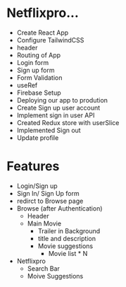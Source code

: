 # Netflixpro...
- Create React App
- Configure TailwindCSS
- header
- Routing of App
- Login form
- Sign up form
- Form Validation
- useRef
- Firebase Setup
- Deploying our app to prodution 
- Create Sign up user account
- Implement sign in user API
- Created Redux store with userSlice 
- Implemented Sign out 
- Update profile 
 





# Features
- Login/Sign up
- Sign In/ Sign Up form
- redirct to Browse page
- Browse (after Authentication)
    - Header
    - Main Movie
        - Trailer in Background
        - title and description
        - Movie suggestions
            - Movie list * N
- Netflixpro
    - Search Bar
    - Moive Suggestions

